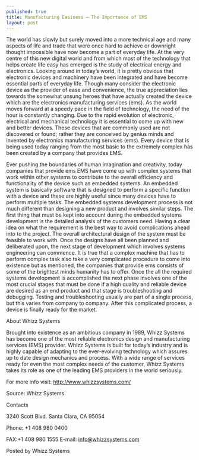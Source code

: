 ```yaml
---
published: true
title: Manufacturing Easiness – The Importance of EMS
layout: post
---
```

The world has slowly but surely moved into a more technical age and many aspects of life and trade that were once hard to achieve or downright thought impossible have now become a part of everyday life. At the very centre of this new digital world and from which most of the technology that helps create life easy has emerged is the study of electrical energy and electronics. Looking around in today’s world, it is pretty obvious that electronic devices and machinery have been integrated and have become essential parts of everyday life. Though many consider the electronic device as the provider of ease and convenience, the true appreciation lies towards the somewhat unsung heroes that have actually created the device which are the electronics manufacturing services (ems). As the world moves forward at a speedy pace in the field of technology, the need of the hour is constantly changing. Due to the rapid evolution of electronic, electrical and mechanical technology it is essential to come up with new and better devices. These devices that are commonly used are not discovered or found; rather they are conceived by genius minds and invented by electronics manufacturing services (ems). Every device that is being used today ranging from the most basic to the extremely complex has been created by a company that provides EMS.


Ever pushing the boundaries of human imagination and creativity, today companies that provide ems EMS have come up with complex systems that work within other systems to contribute to the overall efficiency and functionality of the device such as embedded systems. An embedded system is basically software that is designed to perform a specific function with a device and these are highly useful since many devices have to perform multiple tasks. The embedded systems development process is not much different than designing a new product and involves similar steps. The first thing that must be kept into account during the embedded systems development is the detailed analysis of the customers need. Having a clear idea on what the requirement is the best way to avoid complications ahead into to the project. The overall architectural design of the system must be feasible to work with. Once the designs have all been planned and deliberated upon, the next stage of development which involves systems engineering can commence. It is true that a complex machine that has to perform complex task also take a very complicated procedure to come into existence but as mentioned, the companies that provide ems consists of some of the brightest minds humanity has to offer. Once the all the required systems development is accomplished the next phase involves one of the most crucial stages that must be done if a high quality and reliable device are desired as an end product and that stage is troubleshooting and debugging. Testing and troubleshooting usually are part of a single process, but this varies from company to company. After this complicated process, a device is finally ready for the market.

About Whizz Systems

Brought into existence as an ambitious company in 1989, Whizz Systems has become one of the most reliable electronics design and manufacturing services (EMS) provider. Whizz Systems is built for today’s industry and is highly capable of adapting to the ever-evolving technology which assures up to date design mechanics and process. With a wide range of services ready for even the most complex needs of the customer, Whizz Systems takes its role as one of the leading EMS providers in the world seriously.

For more info visit: http://www.whizzsystems.com/

Source: Whizz Systems

Contacts

3240 Scott Blvd.
Santa Clara, CA 95054

Phone: +1 408 980 0400

FAX:+1 408 980 1555
E-mail: info@whizzsystems.com

Posted by Whizz Systems